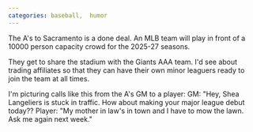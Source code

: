 ```yaml
---
categories: baseball,  humor
---
```


The A's to Sacramento is a done deal. An MLB team will play in front of a 10000 person capacity crowd for the 2025-27 seasons.

They get to share the stadium with the Giants AAA team. I'd see about trading affiliates so that they can have their own minor leaguers ready to join the team at all times.

I'm picturing calls like this from the A's GM to a player:
GM: "Hey, Shea Langeliers is stuck in traffic. How about making your major league debut today??
Player: "My mother in law's in town and I have to mow the lawn. Ask me again next week."